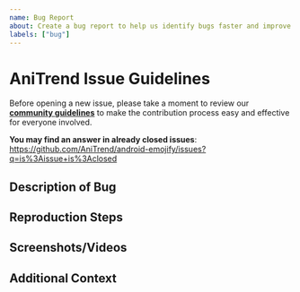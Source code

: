 ```yaml
---
name: Bug Report
about: Create a bug report to help us identify bugs faster and improve the application
labels: ["bug"]
---
```


# AniTrend Issue Guidelines

Before opening a new issue, please take a moment to review our [**community guidelines**](https://github.com/AniTrend/android-emojify/blob/develop/CONTRIBUTING.md) to make the contribution process easy and effective for everyone involved.

**You may find an answer in already closed issues**:
https://github.com/AniTrend/android-emojify/issues?q=is%3Aissue+is%3Aclosed

## Description of Bug
<!-- A clear and concise short description of what the bug is. Remember to include the library version if the bug is specific to a release -->


## Reproduction Steps
<!-- In detail, please explain how and what can be done to reproduce this bug. -->


## Screenshots/Videos
<!-- Screenshots or videos usually paint a better picture, if you have non please remove this heading -->


## Additional Context
<!--
Providing context helps us come up with a solution that is most useful in the real world, 
also include any logs if you have any in this section, if not please remove this section
-->
